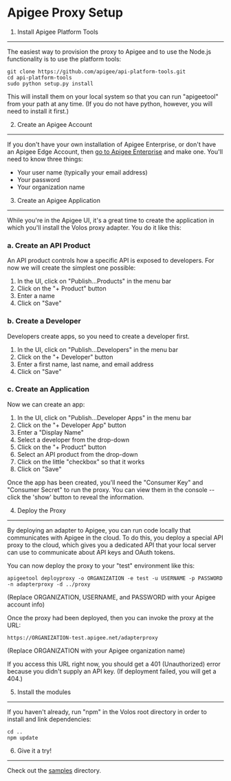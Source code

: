 Apigee Proxy Setup
==================

1. Install Apigee Platform Tools
--------------------------------
The easiest way to provision the proxy to Apigee and to use the Node.js functionality is to use the
platform tools:

    git clone https://github.com/apigee/api-platform-tools.git
    cd api-platform-tools
    sudo python setup.py install

This will install them on your local system so that you can run "apigeetool" from your path at any time. 
(If you do not have python, however, you will need to install it first.)

2. Create an Apigee Account
---------------------------
If you don't have your own installation of Apigee Enterprise, or don't have an Apigee Edge Account, 
then [go to Apigee Enterprise](http://enterprise.apigee.com) and make one. You'll need to know three things:

* Your user name (typically your email address)
* Your password
* Your organization name

3. Create an Apigee Application
-------------------------------
While you're in the Apigee UI, it's a great time to create the application in which you'll install the Volos proxy 
adapter. You do it like this:

### a. Create an API Product

An API product controls how a specific API is exposed to developers. For now we will create the simplest one possible:

1. In the UI, click on "Publish...Products" in the menu bar
2. Click on the "+ Product" button
3. Enter a name
4. Click on "Save"

### b. Create a Developer

Developers create apps, so you need to create a developer first.

1. In the UI, click on "Publish...Developers" in the menu bar
2. Click on the "+ Developer" button
3. Enter a first name, last name, and email address
4. Click on "Save"

### c. Create an Application

Now we can create an app:

1. In the UI, click on "Publish...Developer Apps" in the menu bar
2. Click on the "+ Developer App" button
3. Enter a "Display Name"
4. Select a developer from the drop-down
5. Click on the "+ Product" button
6. Select an API product from the drop-down
7. Click on the little "checkbox" so that it works
8. Click on "Save"

Once the app has been created, you'll need the "Consumer Key" and "Consumer Secret" to run the proxy. You can view them 
in the console -- click the 'show' button to reveal the information.

4. Deploy the Proxy
-------------------

By deploying an adapter to Apigee, you can run code locally that communicates with Apigee in the cloud. To do this, you 
deploy a special API proxy to the cloud, which gives you a dedicated API that your local server can use to communicate 
about API keys and OAuth tokens.

You can now deploy the proxy to your "test" environment like this:

    apigeetool deployproxy -o ORGANIZATION -e test -u USERNAME -p PASSWORD -n adapterproxy -d ../proxy

(Replace ORGANIZATION, USERNAME, and PASSWORD with your Apigee account info)

Once the proxy had been deployed, then you can invoke the proxy at the URL:

    https://ORGANIZATION-test.apigee.net/adapterproxy
    
(Replace ORGANIZATION with your Apigee organization name)

If you access this URL right now, you should get a 401 (Unauthorized) error because you didn't
supply an API key. (If deployment failed, you will get a 404.)

5. Install the modules
----------------------
If you haven't already, run "npm" in the Volos root directory in order to install and link dependencies:

    cd ..
    npm update

6. Give it a try!
-----------------
Check out the [samples](../samples) directory.
